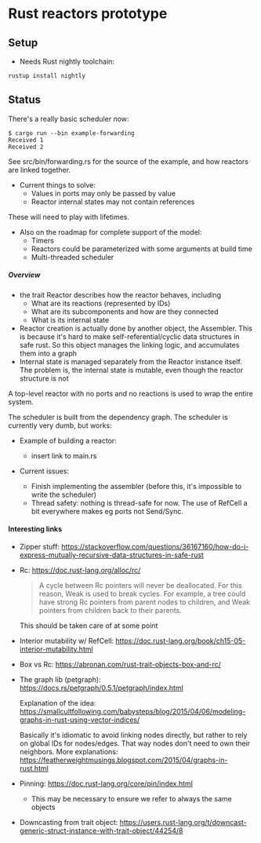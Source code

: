 # Rust reactors prototype

## Setup

* Needs Rust nightly toolchain:
```shell script
rustup install nightly
```

## Status

There's a really basic scheduler now:

```shell
$ cargo run --bin example-forwarding
Received 1
Received 2
```
See src/bin/forwarding.rs for the source of the example, and
how reactors are linked together.

* Current things to solve:
  * Values in ports may only be passed by value
  * Reactor internal states may not contain references

These will need to play with lifetimes.

* Also on the roadmap for complete support of the model:
  * Timers
  * Reactors could be parameterized with some arguments at build time
  * Multi-threaded scheduler

##### Overview

* the trait Reactor describes how the reactor behaves, including
    * What are its reactions (represented by IDs)
    * What are its subcomponents and how are they connected
    * What is its internal state
* Reactor creation is actually done by another object, the Assembler.
  This is because it's hard to make self-referential/cyclic data structures
  in safe rust. So this object manages the linking logic, and
  accumulates them into a graph
* Internal state is managed separately from the Reactor 
  instance itself. The problem is, the internal state is mutable,
  even though the reactor structure is not


A top-level reactor with no ports and no reactions is used
to wrap the entire system.

The scheduler is built from the dependency graph. The scheduler
is currently very dumb, but works:






* Example of building a reactor:
  * insert link to main.rs

* Current issues:
  * Finish implementing the assembler (before this, it's impossible to write the scheduler)
  * Thread safety: nothing is thread-safe for now. The use of RefCell
  a bit everywhere makes eg ports not Send/Sync.

#### Interesting links

* Zipper stuff: https://stackoverflow.com/questions/36167160/how-do-i-express-mutually-recursive-data-structures-in-safe-rust
* Rc: https://doc.rust-lang.org/alloc/rc/
  > A cycle between Rc pointers will never be deallocated. For this reason, Weak is used to break cycles. For example, a tree could have strong Rc pointers from parent nodes to children, and Weak pointers from children back to their parents.
  
  This should be taken care of at some point
  
* Interior mutability w/ RefCell: https://doc.rust-lang.org/book/ch15-05-interior-mutability.html
* Box vs Rc: https://abronan.com/rust-trait-objects-box-and-rc/

* The graph lib (petgraph): https://docs.rs/petgraph/0.5.1/petgraph/index.html
  
   Explanation of the idea: https://smallcultfollowing.com/babysteps/blog/2015/04/06/modeling-graphs-in-rust-using-vector-indices/
  
   Basically it's idiomatic to avoid linking nodes directly, but rather to rely on global IDs for nodes/edges. That way nodes don't need to own their neighbors. More explanations: https://featherweightmusings.blogspot.com/2015/04/graphs-in-rust.html

* Pinning: https://doc.rust-lang.org/core/pin/index.html
  * This may be necessary to ensure we refer to always the same objects

* Downcasting from trait object: https://users.rust-lang.org/t/downcast-generic-struct-instance-with-trait-object/44254/8
